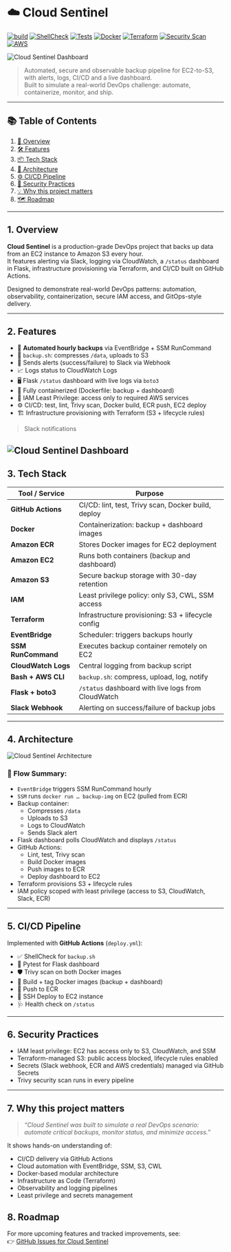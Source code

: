 # ☁️ Cloud Sentinel


[![build](https://github.com/jkot16/cloud-sentinel/actions/workflows/deploy.yml/badge.svg?branch=master)](https://github.com/jkot16/cloud-sentinel/actions/workflows/deploy.yml)
[![ShellCheck](https://img.shields.io/badge/ShellCheck-passing-brightgreen?logo=gnu-bash)](https://www.shellcheck.net/)
[![Tests](https://img.shields.io/badge/Tests-pytest%20passing-blue?logo=pytest)](https://docs.pytest.org/)
[![Docker](https://img.shields.io/badge/containerized-Docker-blue.svg)](https://www.docker.com/)
[![Terraform](https://img.shields.io/badge/infrastructure-Terraform-5F43E9.svg?logo=terraform)](https://www.terraform.io/)
[![Security Scan](https://img.shields.io/badge/security--scan-Trivy-brightgreen.svg)](https://github.com/aquasecurity/trivy)
[![AWS](https://img.shields.io/badge/deployed%20on-AWS-232F3E?logo=amazon-aws)](https://aws.amazon.com/)

![Cloud Sentinel Dashboard](assets/dashboard.png)
> Automated, secure and observable backup pipeline for EC2-to-S3, with alerts, logs, CI/CD and a live dashboard.  
> Built to simulate a real-world DevOps challenge: automate, containerize, monitor, and ship.

---
## 📚 Table of Contents

1. [🔎 Overview](#1-overview)  
2. [🛠️ Features](#2-features)  
3. [📦 Tech Stack](#3-tech-stack)  
4. [🧱 Architecture](#4-architecture)  
5. [⚙️ CI/CD Pipeline](#5-cicd-pipeline)  
6. [🔐 Security Practices](#6-security-practices)  
7. [💡 Why this project matters](#7-why-this-project-matters)  
8. [🗺️ Roadmap](#8-roadmap)  
---

## 1. Overview

**Cloud Sentinel** is a production-grade DevOps project that backs up data from an EC2 instance to Amazon S3 every hour.  
It features alerting via Slack, logging via CloudWatch, a `/status` dashboard in Flask, infrastructure provisioning via Terraform, and CI/CD built on GitHub Actions.

Designed to demonstrate real-world DevOps patterns: automation, observability, containerization, secure IAM access, and GitOps-style delivery.

---

## 2. Features

- 🔁 **Automated hourly backups** via EventBridge + SSM RunCommand  
- 🐚 `backup.sh`: compresses `/data`, uploads to S3  
- 📣 Sends alerts (success/failure) to Slack via Webhook  
- 📈 Logs status to CloudWatch Logs  
- 🖥️ Flask `/status` dashboard with live logs via `boto3`  
- 🐳 Fully containerized (Dockerfile: backup + dashboard)  
- 🔐 IAM Least Privilege: access only to required AWS services  
- ⚙️ CI/CD: test, lint, Trivy scan, Docker build, ECR push, EC2 deploy  
- 🏗️ Infrastructure provisioning with Terraform (S3 + lifecycle rules)

> Slack notifications

![Cloud Sentinel Dashboard](assets/slack.png)
---

## 3. Tech Stack

| Tool / Service       | Purpose                                              |
|----------------------|------------------------------------------------------|
| **GitHub Actions**   | CI/CD: lint, test, Trivy scan, Docker build, deploy |
| **Docker**           | Containerization: backup + dashboard images         |
| **Amazon ECR**       | Stores Docker images for EC2 deployment             |
| **Amazon EC2**       | Runs both containers (backup and dashboard)         |
| **Amazon S3**        | Secure backup storage with 30-day retention         |
| **IAM**              | Least privilege policy: only S3, CWL, SSM access    |
| **Terraform**        | Infrastructure provisioning: S3 + lifecycle config  |
| **EventBridge**      | Scheduler: triggers backups hourly                  |
| **SSM RunCommand**   | Executes backup container remotely on EC2           |
| **CloudWatch Logs**  | Central logging from backup script                  |
| **Bash + AWS CLI**   | `backup.sh`: compress, upload, log, notify          |
| **Flask + boto3**    | `/status` dashboard with live logs from CloudWatch  |
| **Slack Webhook**    | Alerting on success/failure of backup jobs          |

---

## 4. Architecture

![Cloud Sentinel Architecture](assets/architecture.png)

### 🔹 Flow Summary:
- `EventBridge` triggers SSM RunCommand hourly  
- `SSM` runs `docker run … backup-img` on EC2 (pulled from ECR)  
- Backup container:
  - Compresses `/data`
  - Uploads to S3
  - Logs to CloudWatch
  - Sends Slack alert  
- Flask dashboard polls CloudWatch and displays `/status`  
- GitHub Actions:
  - Lint, test, Trivy scan
  - Build Docker images
  - Push images to ECR
  - Deploy dashboard to EC2  
- Terraform provisions S3 + lifecycle rules  
- IAM policy scoped with least privilege (access to S3, CloudWatch, Slack, ECR)

---

## 5. CI/CD Pipeline

Implemented with **GitHub Actions** (`deploy.yml`):

- ✅ ShellCheck for `backup.sh`
- 🧪 Pytest for Flask dashboard
- 🛡 Trivy scan on both Docker images
- 🐳 Build + tag Docker images (backup + dashboard)
- 🚀 Push to ECR
- 🔄 SSH Deploy to EC2 instance
- 🩺 Health check on `/status`

---

## 6. Security Practices

- IAM least privilege: EC2 has access only to S3, CloudWatch, and SSM  
- Terraform-managed S3: public access blocked, lifecycle rules enabled  
- Secrets (Slack webhook, ECR and AWS credentials) managed via GitHub Secrets  
- Trivy security scan runs in every pipeline  

---

## 7. Why this project matters

> _“Cloud Sentinel was built to simulate a real DevOps scenario: automate critical backups, monitor status, and minimize access.”_

It shows hands-on understanding of:

- CI/CD delivery via GitHub Actions  
- Cloud automation with EventBridge, SSM, S3, CWL  
- Docker-based modular architecture  
- Infrastructure as Code (Terraform)  
- Observability and logging pipelines  
- Least privilege and secrets management


## 8. Roadmap
For more upcoming features and tracked improvements, see:  
👉 [GitHub Issues for Cloud Sentinel](https://github.com/jkot16/cloud-sentinel/issues)
